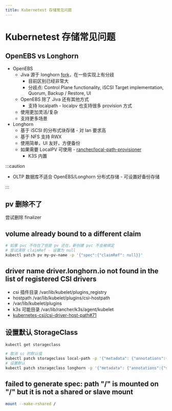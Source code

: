 ```yaml
---
title: Kubernetest 存储常见问题
---
```


# Kubernetest 存储常见问题

## OpenEBS vs Longhorn

- OpenEBS
  - Jiva 源于 longhorn [fork](https://github.com/openebs/longhorn)，在一些实现上有分歧
    - 目前区别已经非常大
    - 分歧点: Control Plane functionality, iSCSI Target implementation, Quorum, Backup / Restore, UI
  - OpenEBS 除了 Jiva 还有其他方式
    - 支持 localpath - localpv 也支持很多 provision 方式
  - 使用更加灵活/复杂
  - 支持更多场景
- Longhorn
  - 基于 iSCSI 的分布式块存储 - 对 lan 要求高
  - 基于 NFS 支持 RWX
  - 使用简单，UI 友好，方便备份
  - 如果需要 LocalPV 可使用 - [rancher/local-path-provisioner](https://github.com/rancher/local-path-provisioner)
    - K3S 内置

:::caution

- OLTP 数据库不适合 OpenEBS/Longhorn 分布式存储 - 可设置好备份存储

:::

## pv 删除不了

尝试删除 finalizer

## volume already bound to a different claim

```bash
# 如果 pvc 不存在了但是 pv 还在，新创建 pvc 不会被绑定
# 尝试清除 claimRef - 设置为 null
kubectl patch pv my-pv-name -p '{"spec":{"claimRef": null}}'
```

## driver name driver.longhorn.io not found in the list of registered CSI drivers

- csi 插件目录 /var/lib/kubelet/plugins_registry
- hostpath /var/lib/kubelet/plugins/csi-hostpath
- /var/lib/kubelet/plugins
- k3s 可能目录 /var/lib/rancher/k3s/agent/kubelet
- [kubernetes-csi/csi-driver-host-path#71](https://github.com/kubernetes-csi/csi-driver-host-path/issues/71)

## 设置默认 StorageClass

```bash
kubectl get storageclass

# 取消 sc 的默认值
kubectl patch storageclass local-path -p '{"metadata": {"annotations":{"storageclass.kubernetes.io/is-default-class":"false"}}}'
# 设置默认
kubectl patch storageclass longhorn -p '{"metadata": {"annotations":{"storageclass.kubernetes.io/is-default-class":"true"}}}'
```

## failed to generate spec: path "/" is mounted on "/" but it is not a shared or slave mount

```bash
mount --make-rshared /
```
